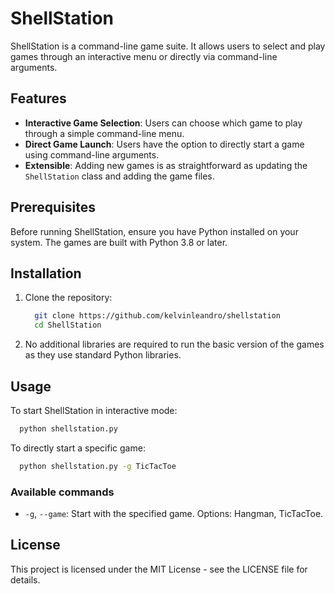 # ShellStation

ShellStation is a command-line game suite. It allows users to select and play games through an interactive menu or directly via command-line arguments.

## Features

- **Interactive Game Selection**: Users can choose which game to play through a simple command-line menu.
- **Direct Game Launch**: Users have the option to directly start a game using command-line arguments.
- **Extensible**: Adding new games is as straightforward as updating the `ShellStation` class and adding the game files.

## Prerequisites

Before running ShellStation, ensure you have Python installed on your system. The games are built with Python 3.8 or later.

## Installation

1. Clone the repository:
    ```bash
      git clone https://github.com/kelvinleandro/shellstation
      cd ShellStation
    ```

2. No additional libraries are required to run the basic version of the games as they use standard Python libraries.

## Usage

To start ShellStation in interactive mode:

```bash
  python shellstation.py
```

To directly start a specific game:

```bash
  python shellstation.py -g TicTacToe
```

### Available commands

- `-g`, `--game`: Start with the specified game. Options: Hangman, TicTacToe.

## License

This project is licensed under the MIT License - see the LICENSE file for details.

